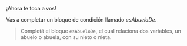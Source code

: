 <pl-toolbox toolbox-url="http://162.243.62.18:3001/assets/editor/sinComandos.xml"></pl-toolbox>

¡Ahora te toca a vos!

Vas a completar un bloque de condición llamado _esAbueloDe_.

> Completá el bloque `esAbueloDe`, el cual relaciona dos variables, un abuelo o abuela, con su nieto o nieta. 